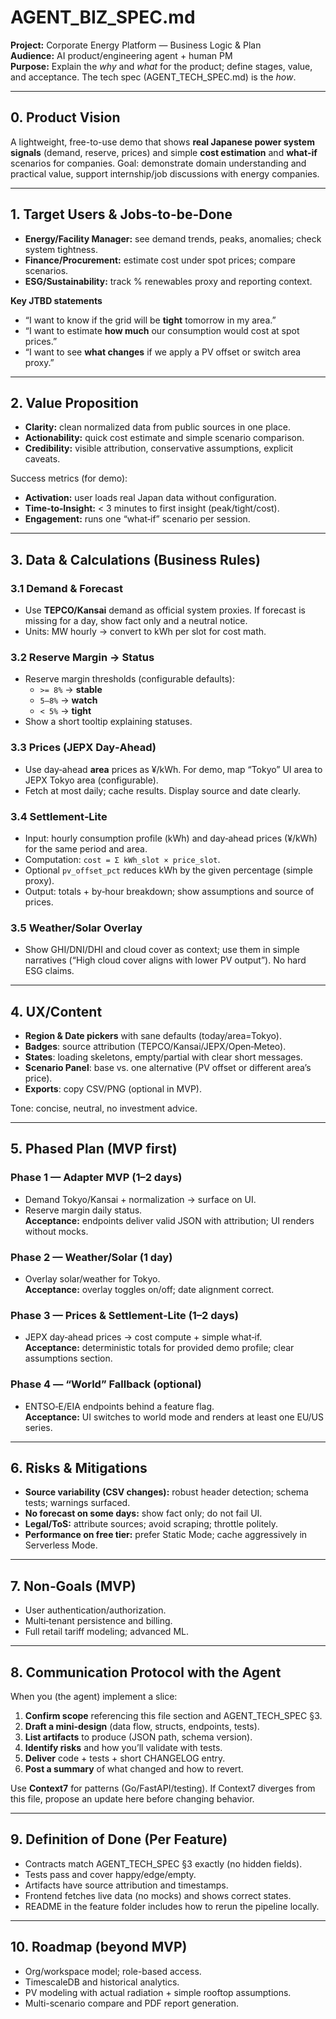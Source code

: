 # AGENT_BIZ_SPEC.md
**Project:** Corporate Energy Platform — Business Logic & Plan  
**Audience:** AI product/engineering agent + human PM  
**Purpose:** Explain the *why* and *what* for the product; define stages, value, and acceptance. The tech spec (AGENT_TECH_SPEC.md) is the *how*.

---

## 0. Product Vision
A lightweight, free-to-use demo that shows **real Japanese power system signals** (demand, reserve, prices) and simple **cost estimation** and **what‑if** scenarios for companies. Goal: demonstrate domain understanding and practical value, support internship/job discussions with energy companies.

---

## 1. Target Users & Jobs-to-be-Done
- **Energy/Facility Manager:** see demand trends, peaks, anomalies; check system tightness.  
- **Finance/Procurement:** estimate cost under spot prices; compare scenarios.  
- **ESG/Sustainability:** track % renewables proxy and reporting context.

**Key JTBD statements**
- “I want to know if the grid will be **tight** tomorrow in my area.”  
- “I want to estimate **how much** our consumption would cost at spot prices.”  
- “I want to see **what changes** if we apply a PV offset or switch area proxy.”

---

## 2. Value Proposition
- **Clarity:** clean normalized data from public sources in one place.  
- **Actionability:** quick cost estimate and simple scenario comparison.  
- **Credibility:** visible attribution, conservative assumptions, explicit caveats.

Success metrics (for demo):
- **Activation:** user loads real Japan data without configuration.  
- **Time‑to‑Insight:** < 3 minutes to first insight (peak/tight/cost).  
- **Engagement:** runs one “what‑if” scenario per session.

---

## 3. Data & Calculations (Business Rules)
### 3.1 Demand & Forecast
- Use **TEPCO/Kansai** demand as official system proxies. If forecast is missing for a day, show fact only and a neutral notice.
- Units: MW hourly → convert to kWh per slot for cost math.

### 3.2 Reserve Margin → Status
- Reserve margin thresholds (configurable defaults):  
  - `>= 8%` → **stable**  
  - `5–8%` → **watch**  
  - `< 5%` → **tight**  
- Show a short tooltip explaining statuses.

### 3.3 Prices (JEPX Day‑Ahead)
- Use day‑ahead **area** prices as ¥/kWh. For demo, map “Tokyo” UI area to JEPX Tokyo area (configurable).
- Fetch at most daily; cache results. Display source and date clearly.

### 3.4 Settlement‑Lite
- Input: hourly consumption profile (kWh) and day‑ahead prices (¥/kWh) for the same period and area.  
- Computation: `cost = Σ kWh_slot × price_slot`.  
- Optional `pv_offset_pct` reduces kWh by the given percentage (simple proxy).  
- Output: totals + by‑hour breakdown; show assumptions and source of prices.

### 3.5 Weather/Solar Overlay
- Show GHI/DNI/DHI and cloud cover as context; use them in simple narratives (“High cloud cover aligns with lower PV output”). No hard ESG claims.

---

## 4. UX/Content
- **Region & Date pickers** with sane defaults (today/area=Tokyo).  
- **Badges**: source attribution (TEPCO/Kansai/JEPX/Open‑Meteo).  
- **States**: loading skeletons, empty/partial with clear short messages.  
- **Scenario Panel**: base vs. one alternative (PV offset or different area’s price).  
- **Exports**: copy CSV/PNG (optional in MVP).

Tone: concise, neutral, no investment advice.

---

## 5. Phased Plan (MVP first)
### Phase 1 — Adapter MVP (1–2 days)
- Demand Tokyo/Kansai + normalization → surface on UI.  
- Reserve margin daily status.  
**Acceptance:** endpoints deliver valid JSON with attribution; UI renders without mocks.

### Phase 2 — Weather/Solar (1 day)
- Overlay solar/weather for Tokyo.  
**Acceptance:** overlay toggles on/off; date alignment correct.

### Phase 3 — Prices & Settlement‑Lite (1–2 days)
- JEPX day‑ahead prices → cost compute + simple what‑if.  
**Acceptance:** deterministic totals for provided demo profile; clear assumptions section.

### Phase 4 — “World” Fallback (optional)
- ENTSO‑E/EIA endpoints behind a feature flag.  
**Acceptance:** UI switches to world mode and renders at least one EU/US series.

---

## 6. Risks & Mitigations
- **Source variability (CSV changes):** robust header detection; schema tests; warnings surfaced.  
- **No forecast on some days:** show fact only; do not fail UI.  
- **Legal/ToS:** attribute sources; avoid scraping; throttle politely.  
- **Performance on free tier:** prefer Static Mode; cache aggressively in Serverless Mode.

---

## 7. Non‑Goals (MVP)
- User authentication/authorization.  
- Multi‑tenant persistence and billing.  
- Full retail tariff modeling; advanced ML.

---

## 8. Communication Protocol with the Agent
When you (the agent) implement a slice:
1. **Confirm scope** referencing this file section and AGENT_TECH_SPEC §3.  
2. **Draft a mini‑design** (data flow, structs, endpoints, tests).  
3. **List artifacts** to produce (JSON path, schema version).  
4. **Identify risks** and how you’ll validate with tests.  
5. **Deliver** code + tests + short CHANGELOG entry.  
6. **Post a summary** of what changed and how to revert.

Use **Context7** for patterns (Go/FastAPI/testing). If Context7 diverges from this file, propose an update here before changing behavior.

---

## 9. Definition of Done (Per Feature)
- Contracts match AGENT_TECH_SPEC §3 exactly (no hidden fields).  
- Tests pass and cover happy/edge/empty.  
- Artifacts have source attribution and timestamps.  
- Frontend fetches live data (no mocks) and shows correct states.  
- README in the feature folder includes how to rerun the pipeline locally.

---

## 10. Roadmap (beyond MVP)
- Org/workspace model; role-based access.  
- TimescaleDB and historical analytics.  
- PV modeling with actual radiation + simple rooftop assumptions.  
- Multi-scenario compare and PDF report generation.
